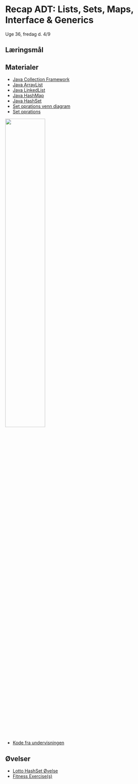<!-- JS use if these pages are used as githubpages. can be deleted if used elsewhere -->
<script src="https://code.jquery.com/jquery-3.2.1.min.js"></script>
<script src="script.js"></script>

# Recap ADT: Lists, Sets, Maps, Interface & Generics

Uge 36, fredag d. 4/9   

## Læringsmål

## Materialer
* [Java Collection Framework](/img/JavaCollectionFramework.png)
* [Java ArrayList](https://www.w3schools.com/java/java_arraylist.asp)
* [Java LinkedList](https://www.w3schools.com/java/java_linkedlist.asp)
* [Java HashMap](https://www.w3schools.com/java/java_hashmap.asp)
* [Java HashSet](https://www.w3schools.com/java/java_hashset.asp)
* [Set oprations venn diagram](/img/Set_operations.png)
* [Set oprations](/img/Set_operation.png)


<img src="/img/Set_operations.png" width=50%>


* [Kode fra undervisningen]()

## Øvelser

* [Lotto HashSet Øvelse](w36_lotto_ex.md)
* [Fitness Exercise(s)](w36_fitness_ex.md)
